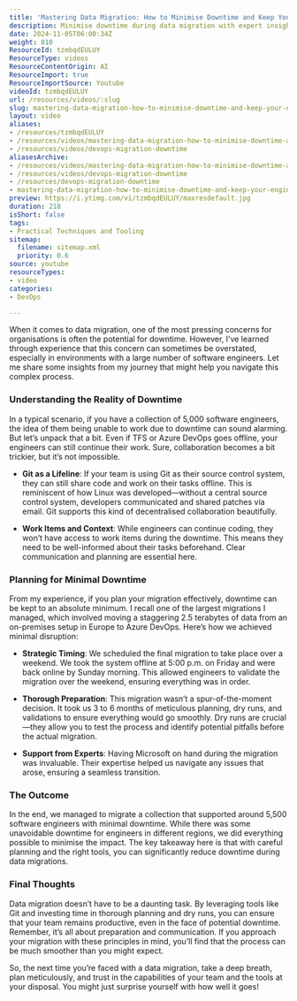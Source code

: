 ```yaml
---
title: 'Mastering Data Migration: How to Minimise Downtime and Keep Your Engineers Productive'
description: Minimise downtime during data migration with expert insights! Discover how strategic planning and Git can keep your team productive.
date: 2024-11-05T06:00:34Z
weight: 810
ResourceId: tzmbqdEULUY
ResourceType: videos
ResourceContentOrigin: AI
ResourceImport: true
ResourceImportSource: Youtube
videoId: tzmbqdEULUY
url: /resources/videos/:slug
slug: mastering-data-migration-how-to-minimise-downtime-and-keep-your-engineers-productive
layout: video
aliases:
- /resources/tzmbqdEULUY
- /resources/videos/mastering-data-migration-how-to-minimise-downtime-and-keep-your-engineers-productive
- /resources/videos/devops-migration-downtime
aliasesArchive:
- /resources/videos/mastering-data-migration-how-to-minimise-downtime-and-keep-your-engineers-productive
- /resources/videos/devops-migration-downtime
- /resources/devops-migration-downtime
- mastering-data-migration-how-to-minimise-downtime-and-keep-your-engineers-productive
preview: https://i.ytimg.com/vi/tzmbqdEULUY/maxresdefault.jpg
duration: 218
isShort: false
tags:
- Practical Techniques and Tooling
sitemap:
  filename: sitemap.xml
  priority: 0.6
source: youtube
resourceTypes:
- video
categories:
- DevOps

---
```

When it comes to data migration, one of the most pressing concerns for organisations is often the potential for downtime. However, I’ve learned through experience that this concern can sometimes be overstated, especially in environments with a large number of software engineers. Let me share some insights from my journey that might help you navigate this complex process.

### Understanding the Reality of Downtime

In a typical scenario, if you have a collection of 5,000 software engineers, the idea of them being unable to work due to downtime can sound alarming. But let’s unpack that a bit. Even if TFS or Azure DevOps goes offline, your engineers can still continue their work. Sure, collaboration becomes a bit trickier, but it’s not impossible. 

- **Git as a Lifeline**: If your team is using Git as their source control system, they can still share code and work on their tasks offline. This is reminiscent of how Linux was developed—without a central source control system, developers communicated and shared patches via email. Git supports this kind of decentralised collaboration beautifully.

- **Work Items and Context**: While engineers can continue coding, they won’t have access to work items during the downtime. This means they need to be well-informed about their tasks beforehand. Clear communication and planning are essential here.

### Planning for Minimal Downtime

From my experience, if you plan your migration effectively, downtime can be kept to an absolute minimum. I recall one of the largest migrations I managed, which involved moving a staggering 2.5 terabytes of data from an on-premises setup in Europe to Azure DevOps. Here’s how we achieved minimal disruption:

- **Strategic Timing**: We scheduled the final migration to take place over a weekend. We took the system offline at 5:00 p.m. on Friday and were back online by Sunday morning. This allowed engineers to validate the migration over the weekend, ensuring everything was in order.

- **Thorough Preparation**: This migration wasn’t a spur-of-the-moment decision. It took us 3 to 6 months of meticulous planning, dry runs, and validations to ensure everything would go smoothly. Dry runs are crucial—they allow you to test the process and identify potential pitfalls before the actual migration.

- **Support from Experts**: Having Microsoft on hand during the migration was invaluable. Their expertise helped us navigate any issues that arose, ensuring a seamless transition.

### The Outcome

In the end, we managed to migrate a collection that supported around 5,500 software engineers with minimal downtime. While there was some unavoidable downtime for engineers in different regions, we did everything possible to minimise the impact. The key takeaway here is that with careful planning and the right tools, you can significantly reduce downtime during data migrations.

### Final Thoughts

Data migration doesn’t have to be a daunting task. By leveraging tools like Git and investing time in thorough planning and dry runs, you can ensure that your team remains productive, even in the face of potential downtime. Remember, it’s all about preparation and communication. If you approach your migration with these principles in mind, you’ll find that the process can be much smoother than you might expect. 

So, the next time you’re faced with a data migration, take a deep breath, plan meticulously, and trust in the capabilities of your team and the tools at your disposal. You might just surprise yourself with how well it goes!
